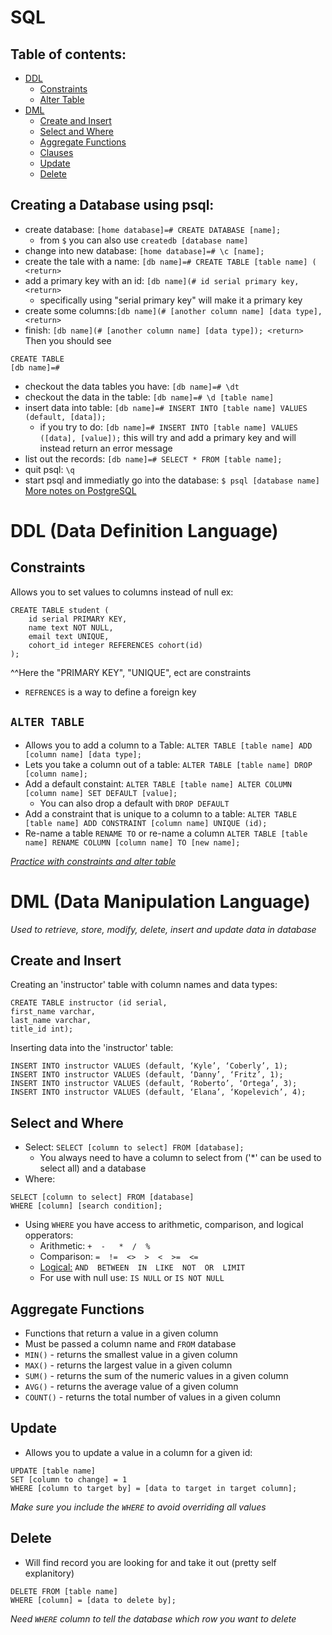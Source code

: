 # SQL
## Table of contents:
* [DDL](#DDL)
    - [Constraints](#Constraints)
    - [Alter Table](#ALTER_TABLE)
* [DML](#DML)
    - [Create and Insert](#Create-and-Insert)
    - [Select and Where](#Select-and-Where)
    - [Aggregate Functions](#Aggregate-Functions)
    - [Clauses](https://docs.google.com/presentation/d/1fuwnawYO7q12IiDzNpvEsoyUaopYsAaX8umgXuoPKYg/edit#slide=id.g14d82d5eb8_0_309)
    - [Update](#Update)
    - [Delete](#Delete)
## Creating a Database using psql:
* create database: `[home database]=# CREATE DATABASE [name];`
    - from `$` you can also use `createdb [database name]`
* change into new database: `[home database]=# \c [name];`
* create the tale with a name: `[db name]=# CREATE TABLE [table name] ( <return>`
* add a primary key with an id: `[db name](# id serial primary key, <return>`
    - specifically using "serial primary key" will make it a primary key
* create some columns:`[db name](# [another column name] [data type], <return>`
* finish: `[db name](# [another column name] [data type]); <return>`
Then you should see
```
CREATE TABLE
[db name]=#
```
* checkout the data tables you have: `[db name]=# \dt`
* checkout the data in the table: `[db name]=# \d [table name]`
* insert data into table: `[db name]=# INSERT INTO [table name] VALUES (default, [data]);`
    - if you try to do: `[db name]=# INSERT INTO [table name] VALUES ([data], [value]);`
    this will try and add a primary key and will instead return an error message
* list out the records: `[db name]=# SELECT * FROM [table name];`
* quit psql: `\q`
* start psql and immediatly go into the database: `$ psql [database name]`
[More notes on PostgreSQL](https://docs.google.com/presentation/d/167DPjLdsCqT0x-ysgWOjn7q4Y-9AcDHcO9wGPY7bgb4/edit#slide=id.gd7ac0ef0a_0_8)

# DDL (Data Definition Language)
## Constraints
Allows you to set values to columns instead of null
ex:
```
CREATE TABLE student (
    id serial PRIMARY KEY,
    name text NOT NULL,
    email text UNIQUE,
    cohort_id integer REFERENCES cohort(id)
);
```
^^Here the "PRIMARY KEY", "UNIQUE", ect are constraints
* `REFRENCES` is a way to define a foreign key


## `ALTER TABLE`
* Allows you to add a column to a Table: `ALTER TABLE [table name] ADD [column name] [data type];`
* Lets you take a column out of a table: `ALTER TABLE [table name] DROP [column name];`
* Add a default constaint: `ALTER TABLE [table name] ALTER COLUMN [column name] SET DEFAULT [value];`
    - You can also drop a default with `DROP DEFAULT`
* Add a constraint that is unique to a column to a table: `ALTER TABLE [table name] ADD CONSTRAINT [column name] UNIQUE (id);` 
* Re-name a table `RENAME TO` or re-name a column `ALTER TABLE [table name] RENAME COLUMN [column name] TO [new name];`

[*Practice with constraints and alter table*](https://docs.google.com/presentation/d/1hOQERqa5UFrENm7HXJfXxElmgdBY7jssnW3Mm4RvwWw/edit#slide=id.gf3363e556_2_28)

# DML (Data Manipulation Language)
*Used to retrieve, store, modify, delete, insert and update data in database*
## Create and Insert
Creating an 'instructor' table with column names and data types:
```
CREATE TABLE instructor (id serial, 
first_name varchar, 
last_name varchar, 
title_id int);
```
Inserting data into the 'instructor' table:
```
INSERT INTO instructor VALUES (default, ‘Kyle’, ‘Coberly’, 1);
INSERT INTO instructor VALUES (default, ‘Danny’, ‘Fritz’, 1);
INSERT INTO instructor VALUES (default, ‘Roberto’, ‘Ortega’, 3);
INSERT INTO instructor VALUES (default, ‘Elana’, ‘Kopelevich’, 4);
```

## Select and Where
* Select: `SELECT [column to select] FROM [database];`
    - You always need to have a column to select from ('*' can be used to select all) and a database
* Where:
```
SELECT [column to select] FROM [database]
WHERE [column] [search condition];  
```
* Using `WHERE` you have access to arithmetic, comparison, and logical opperators:
    - Arithmetic: `+  -   *  /  %`
    - Comparison: `=  !=  <>  >  <  >=  <=`
    - [Logical:](https://sqlzoo.net/wiki) `AND  BETWEEN  IN  LIKE  NOT  OR  LIMIT `
    - For use with null use: `IS NULL` or `IS NOT NULL`
        
## Aggregate Functions
* Functions that return a value in a given column
* Must be passed a column name and `FROM` database
* `MIN()` - returns the smallest value in a given column
* `MAX()` - returns the largest value in a given column
* `SUM()` - returns the sum of the numeric values in a given column
* `AVG()` - returns the average value of a given column
* `COUNT()` - returns the total number of values in a given column

## Update
* Allows you to update a value in a column for a given id:
```
UPDATE [table name]
SET [column to change] = 1
WHERE [column to target by] = [data to target in target column];
```
*Make sure you include the `WHERE` to avoid overriding all values*

## Delete
* Will find record you are looking for and take it out (pretty self explanitory)
```
DELETE FROM [table name]
WHERE [column] = [data to delete by];
```
*Need `WHERE` column to tell the database which row you want to delete*